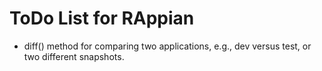 # ToDo List for RAppian

+ diff() method for comparing two applications, e.g., dev versus test, or two different snapshots.
